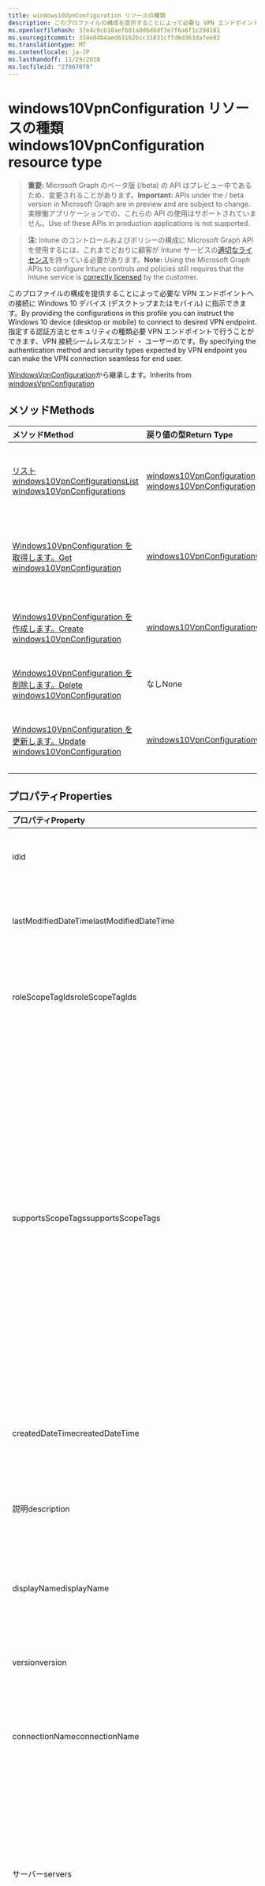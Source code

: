 ```yaml
---
title: windows10VpnConfiguration リソースの種類
description: このプロファイルの構成を提供することによって必要な VPN エンドポイントへの接続に Windows 10 デバイス (デスクトップまたはモバイル) に指示できます。 指定する認証方法とセキュリティの種類必要 VPN エンドポイントで行うことができます、VPN 接続シームレスなエンド ・ ユーザーのです。
ms.openlocfilehash: 37e4c9cb18aefb81a0d6d8df3e7f6a6f1c298181
ms.sourcegitcommit: 334e84b4aed63162bcc31831cffd6d363dafee02
ms.translationtype: MT
ms.contentlocale: ja-JP
ms.lasthandoff: 11/29/2018
ms.locfileid: "27067070"
---
```

# <a name="windows10vpnconfiguration-resource-type"></a><span data-ttu-id="82f8a-104">windows10VpnConfiguration リソースの種類</span><span class="sxs-lookup"><span data-stu-id="82f8a-104">windows10VpnConfiguration resource type</span></span>

> <span data-ttu-id="82f8a-105">**重要:** Microsoft Graph のベータ版 (/beta) の API はプレビュー中であるため、変更されることがあります。</span><span class="sxs-lookup"><span data-stu-id="82f8a-105">**Important:** APIs under the / beta version in Microsoft Graph are in preview and are subject to change.</span></span> <span data-ttu-id="82f8a-106">実稼働アプリケーションでの、これらの API の使用はサポートされていません。</span><span class="sxs-lookup"><span data-stu-id="82f8a-106">Use of these APIs in production applications is not supported.</span></span>

> <span data-ttu-id="82f8a-107">**注:** Intune のコントロールおよびポリシーの構成に Microsoft Graph API を使用するには、これまでどおりに顧客が Intune サービスの[適切なライセンス](https://go.microsoft.com/fwlink/?linkid=839381)を持っている必要があります。</span><span class="sxs-lookup"><span data-stu-id="82f8a-107">**Note:** Using the Microsoft Graph APIs to configure Intune controls and policies still requires that the Intune service is [correctly licensed](https://go.microsoft.com/fwlink/?linkid=839381) by the customer.</span></span>

<span data-ttu-id="82f8a-108">このプロファイルの構成を提供することによって必要な VPN エンドポイントへの接続に Windows 10 デバイス (デスクトップまたはモバイル) に指示できます。</span><span class="sxs-lookup"><span data-stu-id="82f8a-108">By providing the configurations in this profile you can instruct the Windows 10 device (desktop or mobile) to connect to desired VPN endpoint.</span></span> <span data-ttu-id="82f8a-109">指定する認証方法とセキュリティの種類必要 VPN エンドポイントで行うことができます、VPN 接続シームレスなエンド ・ ユーザーのです。</span><span class="sxs-lookup"><span data-stu-id="82f8a-109">By specifying the authentication method and security types expected by VPN endpoint you can make the VPN connection seamless for end user.</span></span>

<span data-ttu-id="82f8a-110">[WindowsVpnConfiguration](../resources/intune-deviceconfig-windowsvpnconfiguration.md)から継承します。</span><span class="sxs-lookup"><span data-stu-id="82f8a-110">Inherits from [windowsVpnConfiguration](../resources/intune-deviceconfig-windowsvpnconfiguration.md)</span></span>

## <a name="methods"></a><span data-ttu-id="82f8a-111">メソッド</span><span class="sxs-lookup"><span data-stu-id="82f8a-111">Methods</span></span>
|<span data-ttu-id="82f8a-112">メソッド</span><span class="sxs-lookup"><span data-stu-id="82f8a-112">Method</span></span>|<span data-ttu-id="82f8a-113">戻り値の型</span><span class="sxs-lookup"><span data-stu-id="82f8a-113">Return Type</span></span>|<span data-ttu-id="82f8a-114">説明</span><span class="sxs-lookup"><span data-stu-id="82f8a-114">Description</span></span>|
|:---|:---|:---|
|[<span data-ttu-id="82f8a-115">リスト windows10VpnConfigurations</span><span class="sxs-lookup"><span data-stu-id="82f8a-115">List windows10VpnConfigurations</span></span>](../api/intune-deviceconfig-windows10vpnconfiguration-list.md)|<span data-ttu-id="82f8a-116">[windows10VpnConfiguration](../resources/intune-deviceconfig-windows10vpnconfiguration.md)コレクション</span><span class="sxs-lookup"><span data-stu-id="82f8a-116">[windows10VpnConfiguration](../resources/intune-deviceconfig-windows10vpnconfiguration.md) collection</span></span>|<span data-ttu-id="82f8a-117">[Windows10VpnConfiguration](../resources/intune-deviceconfig-windows10vpnconfiguration.md)オブジェクトのプロパティと関係を一覧表示します。</span><span class="sxs-lookup"><span data-stu-id="82f8a-117">List properties and relationships of the [windows10VpnConfiguration](../resources/intune-deviceconfig-windows10vpnconfiguration.md) objects.</span></span>|
|[<span data-ttu-id="82f8a-118">Windows10VpnConfiguration を取得します。</span><span class="sxs-lookup"><span data-stu-id="82f8a-118">Get windows10VpnConfiguration</span></span>](../api/intune-deviceconfig-windows10vpnconfiguration-get.md)|[<span data-ttu-id="82f8a-119">windows10VpnConfiguration</span><span class="sxs-lookup"><span data-stu-id="82f8a-119">windows10VpnConfiguration</span></span>](../resources/intune-deviceconfig-windows10vpnconfiguration.md)|<span data-ttu-id="82f8a-120">[Windows10VpnConfiguration](../resources/intune-deviceconfig-windows10vpnconfiguration.md)オブジェクトのプロパティと関係を参照してください。</span><span class="sxs-lookup"><span data-stu-id="82f8a-120">Read properties and relationships of the [windows10VpnConfiguration](../resources/intune-deviceconfig-windows10vpnconfiguration.md) object.</span></span>|
|[<span data-ttu-id="82f8a-121">Windows10VpnConfiguration を作成します。</span><span class="sxs-lookup"><span data-stu-id="82f8a-121">Create windows10VpnConfiguration</span></span>](../api/intune-deviceconfig-windows10vpnconfiguration-create.md)|[<span data-ttu-id="82f8a-122">windows10VpnConfiguration</span><span class="sxs-lookup"><span data-stu-id="82f8a-122">windows10VpnConfiguration</span></span>](../resources/intune-deviceconfig-windows10vpnconfiguration.md)|<span data-ttu-id="82f8a-123">新しい[windows10VpnConfiguration](../resources/intune-deviceconfig-windows10vpnconfiguration.md)オブジェクトを作成します。</span><span class="sxs-lookup"><span data-stu-id="82f8a-123">Create a new [windows10VpnConfiguration](../resources/intune-deviceconfig-windows10vpnconfiguration.md) object.</span></span>|
|[<span data-ttu-id="82f8a-124">Windows10VpnConfiguration を削除します。</span><span class="sxs-lookup"><span data-stu-id="82f8a-124">Delete windows10VpnConfiguration</span></span>](../api/intune-deviceconfig-windows10vpnconfiguration-delete.md)|<span data-ttu-id="82f8a-125">なし</span><span class="sxs-lookup"><span data-stu-id="82f8a-125">None</span></span>|<span data-ttu-id="82f8a-126">の[windows10VpnConfiguration](../resources/intune-deviceconfig-windows10vpnconfiguration.md)を削除します。</span><span class="sxs-lookup"><span data-stu-id="82f8a-126">Deletes a [windows10VpnConfiguration](../resources/intune-deviceconfig-windows10vpnconfiguration.md).</span></span>|
|[<span data-ttu-id="82f8a-127">Windows10VpnConfiguration を更新します。</span><span class="sxs-lookup"><span data-stu-id="82f8a-127">Update windows10VpnConfiguration</span></span>](../api/intune-deviceconfig-windows10vpnconfiguration-update.md)|[<span data-ttu-id="82f8a-128">windows10VpnConfiguration</span><span class="sxs-lookup"><span data-stu-id="82f8a-128">windows10VpnConfiguration</span></span>](../resources/intune-deviceconfig-windows10vpnconfiguration.md)|<span data-ttu-id="82f8a-129">[Windows10VpnConfiguration](../resources/intune-deviceconfig-windows10vpnconfiguration.md)オブジェクトのプロパティを更新します。</span><span class="sxs-lookup"><span data-stu-id="82f8a-129">Update the properties of a [windows10VpnConfiguration](../resources/intune-deviceconfig-windows10vpnconfiguration.md) object.</span></span>|

## <a name="properties"></a><span data-ttu-id="82f8a-130">プロパティ</span><span class="sxs-lookup"><span data-stu-id="82f8a-130">Properties</span></span>
|<span data-ttu-id="82f8a-131">プロパティ</span><span class="sxs-lookup"><span data-stu-id="82f8a-131">Property</span></span>|<span data-ttu-id="82f8a-132">型</span><span class="sxs-lookup"><span data-stu-id="82f8a-132">Type</span></span>|<span data-ttu-id="82f8a-133">説明</span><span class="sxs-lookup"><span data-stu-id="82f8a-133">Description</span></span>|
|:---|:---|:---|
|<span data-ttu-id="82f8a-134">id</span><span class="sxs-lookup"><span data-stu-id="82f8a-134">id</span></span>|<span data-ttu-id="82f8a-135">String</span><span class="sxs-lookup"><span data-stu-id="82f8a-135">String</span></span>|<span data-ttu-id="82f8a-136">エンティティのキー。</span><span class="sxs-lookup"><span data-stu-id="82f8a-136">Key of the entity.</span></span> <span data-ttu-id="82f8a-137">[deviceConfiguration](../resources/intune-deviceconfig-deviceconfiguration.md) から継承します</span><span class="sxs-lookup"><span data-stu-id="82f8a-137">Inherited from [deviceConfiguration](../resources/intune-deviceconfig-deviceconfiguration.md)</span></span>|
|<span data-ttu-id="82f8a-138">lastModifiedDateTime</span><span class="sxs-lookup"><span data-stu-id="82f8a-138">lastModifiedDateTime</span></span>|<span data-ttu-id="82f8a-139">DateTimeOffset</span><span class="sxs-lookup"><span data-stu-id="82f8a-139">DateTimeOffset</span></span>|<span data-ttu-id="82f8a-140">オブジェクトが最後に変更された DateTime。</span><span class="sxs-lookup"><span data-stu-id="82f8a-140">DateTime the object was last modified.</span></span> <span data-ttu-id="82f8a-141">[deviceConfiguration](../resources/intune-deviceconfig-deviceconfiguration.md) から継承します</span><span class="sxs-lookup"><span data-stu-id="82f8a-141">Inherited from [deviceConfiguration](../resources/intune-deviceconfig-deviceconfiguration.md)</span></span>|
|<span data-ttu-id="82f8a-142">roleScopeTagIds</span><span class="sxs-lookup"><span data-stu-id="82f8a-142">roleScopeTagIds</span></span>|<span data-ttu-id="82f8a-143">String コレクション</span><span class="sxs-lookup"><span data-stu-id="82f8a-143">String collection</span></span>|<span data-ttu-id="82f8a-144">このエンティティ インスタンスのスコープのタグのリストです。</span><span class="sxs-lookup"><span data-stu-id="82f8a-144">List of Scope Tags for this Entity instance.</span></span> <span data-ttu-id="82f8a-145">[deviceConfiguration](../resources/intune-deviceconfig-deviceconfiguration.md) から継承します</span><span class="sxs-lookup"><span data-stu-id="82f8a-145">Inherited from [deviceConfiguration](../resources/intune-deviceconfig-deviceconfiguration.md)</span></span>|
|<span data-ttu-id="82f8a-146">supportsScopeTags</span><span class="sxs-lookup"><span data-stu-id="82f8a-146">supportsScopeTags</span></span>|<span data-ttu-id="82f8a-147">ブール値</span><span class="sxs-lookup"><span data-stu-id="82f8a-147">Boolean</span></span>|<span data-ttu-id="82f8a-148">デバイスの構成を基になるスコープのタグの割り当てをサポートしているかどうかを示します。</span><span class="sxs-lookup"><span data-stu-id="82f8a-148">Indicates whether or not the underlying Device Configuration supports the assignment of scope tags.</span></span> <span data-ttu-id="82f8a-149">この値が false であり、エンティティをスコープ指定されたユーザーには表示されませんがある場合、ScopeTags プロパティに割り当てることは許可されていません。</span><span class="sxs-lookup"><span data-stu-id="82f8a-149">Assigning to the ScopeTags property is not allowed when this value is false and entities will not be visible to scoped users.</span></span> <span data-ttu-id="82f8a-150">これは、Silverlight で作成されたレガシ ポリシーに対して発生し、削除して、Azure ポータル内のポリシーを再作成することで解決できます。</span><span class="sxs-lookup"><span data-stu-id="82f8a-150">This occurs for Legacy policies created in Silverlight and can be resolved by deleting and recreating the policy in the Azure Portal.</span></span> <span data-ttu-id="82f8a-151">このプロパティは値の取得のみ可能です。</span><span class="sxs-lookup"><span data-stu-id="82f8a-151">This property is read-only.</span></span> <span data-ttu-id="82f8a-152">[deviceConfiguration](../resources/intune-deviceconfig-deviceconfiguration.md) から継承します</span><span class="sxs-lookup"><span data-stu-id="82f8a-152">Inherited from [deviceConfiguration](../resources/intune-deviceconfig-deviceconfiguration.md)</span></span>|
|<span data-ttu-id="82f8a-153">createdDateTime</span><span class="sxs-lookup"><span data-stu-id="82f8a-153">createdDateTime</span></span>|<span data-ttu-id="82f8a-154">DateTimeOffset</span><span class="sxs-lookup"><span data-stu-id="82f8a-154">DateTimeOffset</span></span>|<span data-ttu-id="82f8a-155">オブジェクトが作成された DateTime。</span><span class="sxs-lookup"><span data-stu-id="82f8a-155">DateTime the object was created.</span></span> <span data-ttu-id="82f8a-156">[deviceConfiguration](../resources/intune-deviceconfig-deviceconfiguration.md) から継承します</span><span class="sxs-lookup"><span data-stu-id="82f8a-156">Inherited from [deviceConfiguration](../resources/intune-deviceconfig-deviceconfiguration.md)</span></span>|
|<span data-ttu-id="82f8a-157">説明</span><span class="sxs-lookup"><span data-stu-id="82f8a-157">description</span></span>|<span data-ttu-id="82f8a-158">String</span><span class="sxs-lookup"><span data-stu-id="82f8a-158">String</span></span>|<span data-ttu-id="82f8a-159">デバイス構成について管理者が提供した説明。</span><span class="sxs-lookup"><span data-stu-id="82f8a-159">Admin provided description of the Device Configuration.</span></span> <span data-ttu-id="82f8a-160">[deviceConfiguration](../resources/intune-deviceconfig-deviceconfiguration.md) から継承します</span><span class="sxs-lookup"><span data-stu-id="82f8a-160">Inherited from [deviceConfiguration](../resources/intune-deviceconfig-deviceconfiguration.md)</span></span>|
|<span data-ttu-id="82f8a-161">displayName</span><span class="sxs-lookup"><span data-stu-id="82f8a-161">displayName</span></span>|<span data-ttu-id="82f8a-162">String</span><span class="sxs-lookup"><span data-stu-id="82f8a-162">String</span></span>|<span data-ttu-id="82f8a-163">デバイス構成について管理者が指定した名前。</span><span class="sxs-lookup"><span data-stu-id="82f8a-163">Admin provided name of the device configuration.</span></span> <span data-ttu-id="82f8a-164">[deviceConfiguration](../resources/intune-deviceconfig-deviceconfiguration.md) から継承します</span><span class="sxs-lookup"><span data-stu-id="82f8a-164">Inherited from [deviceConfiguration](../resources/intune-deviceconfig-deviceconfiguration.md)</span></span>|
|<span data-ttu-id="82f8a-165">version</span><span class="sxs-lookup"><span data-stu-id="82f8a-165">version</span></span>|<span data-ttu-id="82f8a-166">Int32</span><span class="sxs-lookup"><span data-stu-id="82f8a-166">Int32</span></span>|<span data-ttu-id="82f8a-167">デバイス構成のバージョン。</span><span class="sxs-lookup"><span data-stu-id="82f8a-167">Version of the device configuration.</span></span> <span data-ttu-id="82f8a-168">[deviceConfiguration](../resources/intune-deviceconfig-deviceconfiguration.md) から継承します</span><span class="sxs-lookup"><span data-stu-id="82f8a-168">Inherited from [deviceConfiguration](../resources/intune-deviceconfig-deviceconfiguration.md)</span></span>|
|<span data-ttu-id="82f8a-169">connectionName</span><span class="sxs-lookup"><span data-stu-id="82f8a-169">connectionName</span></span>|<span data-ttu-id="82f8a-170">String</span><span class="sxs-lookup"><span data-stu-id="82f8a-170">String</span></span>|<span data-ttu-id="82f8a-171">接続名がユーザーに表示されます。</span><span class="sxs-lookup"><span data-stu-id="82f8a-171">Connection name displayed to the user.</span></span> <span data-ttu-id="82f8a-172">[WindowsVpnConfiguration](../resources/intune-deviceconfig-windowsvpnconfiguration.md)から継承されました。</span><span class="sxs-lookup"><span data-stu-id="82f8a-172">Inherited from [windowsVpnConfiguration](../resources/intune-deviceconfig-windowsvpnconfiguration.md)</span></span>|
|<span data-ttu-id="82f8a-173">サーバー</span><span class="sxs-lookup"><span data-stu-id="82f8a-173">servers</span></span>|<span data-ttu-id="82f8a-174">[vpnServer](../resources/intune-deviceconfig-vpnserver.md)コレクション</span><span class="sxs-lookup"><span data-stu-id="82f8a-174">[vpnServer](../resources/intune-deviceconfig-vpnserver.md) collection</span></span>|<span data-ttu-id="82f8a-175">ネットワーク上の VPN サーバーの一覧です。</span><span class="sxs-lookup"><span data-stu-id="82f8a-175">List of VPN Servers on the network.</span></span> <span data-ttu-id="82f8a-176">エンド ・ ユーザーがこれらのネットワークの場所にアクセスできることを確認します。</span><span class="sxs-lookup"><span data-stu-id="82f8a-176">Make sure end users can access these network locations.</span></span> <span data-ttu-id="82f8a-177">このコレクションには、最大で 500 個の要素を含めることができます。</span><span class="sxs-lookup"><span data-stu-id="82f8a-177">This collection can contain a maximum of 500 elements.</span></span> <span data-ttu-id="82f8a-178">[WindowsVpnConfiguration](../resources/intune-deviceconfig-windowsvpnconfiguration.md)から継承されました。</span><span class="sxs-lookup"><span data-stu-id="82f8a-178">Inherited from [windowsVpnConfiguration](../resources/intune-deviceconfig-windowsvpnconfiguration.md)</span></span>|
|<span data-ttu-id="82f8a-179">customXml</span><span class="sxs-lookup"><span data-stu-id="82f8a-179">customXml</span></span>|<span data-ttu-id="82f8a-180">バイナリ</span><span class="sxs-lookup"><span data-stu-id="82f8a-180">Binary</span></span>|<span data-ttu-id="82f8a-181">VPN 接続を構成するユーザー設定の XML コマンドです。</span><span class="sxs-lookup"><span data-stu-id="82f8a-181">Custom XML commands that configures the VPN connection.</span></span> <span data-ttu-id="82f8a-182">(UTF8 でエンコードされたバイト配列)[WindowsVpnConfiguration](../resources/intune-deviceconfig-windowsvpnconfiguration.md)から継承されました。</span><span class="sxs-lookup"><span data-stu-id="82f8a-182">(UTF8 encoded byte array) Inherited from [windowsVpnConfiguration](../resources/intune-deviceconfig-windowsvpnconfiguration.md)</span></span>|
|<span data-ttu-id="82f8a-183">profileTarget</span><span class="sxs-lookup"><span data-stu-id="82f8a-183">profileTarget</span></span>|[<span data-ttu-id="82f8a-184">windows10VpnProfileTarget</span><span class="sxs-lookup"><span data-stu-id="82f8a-184">windows10VpnProfileTarget</span></span>](../resources/intune-deviceconfig-windows10vpnprofiletarget.md)|<span data-ttu-id="82f8a-185">プロファイル対象の型。</span><span class="sxs-lookup"><span data-stu-id="82f8a-185">Profile target type.</span></span> <span data-ttu-id="82f8a-186">可能な値は、`user`、`device`、`autoPilotDevice` です。</span><span class="sxs-lookup"><span data-stu-id="82f8a-186">Possible values are: `user`, `device`, `autoPilotDevice`.</span></span>|
|<span data-ttu-id="82f8a-187">接続タイプ</span><span class="sxs-lookup"><span data-stu-id="82f8a-187">connectionType</span></span>|[<span data-ttu-id="82f8a-188">windows10VpnConnectionType</span><span class="sxs-lookup"><span data-stu-id="82f8a-188">windows10VpnConnectionType</span></span>](../resources/intune-deviceconfig-windows10vpnconnectiontype.md)|<span data-ttu-id="82f8a-189">接続の種類です。</span><span class="sxs-lookup"><span data-stu-id="82f8a-189">Connection type.</span></span> <span data-ttu-id="82f8a-190">可能な値は、`pulseSecure`、`f5EdgeClient`、`dellSonicWallMobileConnect`、`checkPointCapsuleVpn`、`automatic`、`ikEv2`、`l2tp`、`pptp`、`citrix`、`paloAltoGlobalProtect` です。</span><span class="sxs-lookup"><span data-stu-id="82f8a-190">Possible values are: `pulseSecure`, `f5EdgeClient`, `dellSonicWallMobileConnect`, `checkPointCapsuleVpn`, `automatic`, `ikEv2`, `l2tp`, `pptp`, `citrix`, `paloAltoGlobalProtect`.</span></span>|
|<span data-ttu-id="82f8a-191">enableSplitTunneling</span><span class="sxs-lookup"><span data-stu-id="82f8a-191">enableSplitTunneling</span></span>|<span data-ttu-id="82f8a-192">ブール値</span><span class="sxs-lookup"><span data-stu-id="82f8a-192">Boolean</span></span>|<span data-ttu-id="82f8a-193">分割トンネリングを有効にします。</span><span class="sxs-lookup"><span data-stu-id="82f8a-193">Enable split tunneling.</span></span>|
|<span data-ttu-id="82f8a-194">enableAlwaysOn</span><span class="sxs-lookup"><span data-stu-id="82f8a-194">enableAlwaysOn</span></span>|<span data-ttu-id="82f8a-195">ブール値</span><span class="sxs-lookup"><span data-stu-id="82f8a-195">Boolean</span></span>|<span data-ttu-id="82f8a-196">常にモードを有効にします。</span><span class="sxs-lookup"><span data-stu-id="82f8a-196">Enable Always On mode.</span></span>|
|<span data-ttu-id="82f8a-197">enableDeviceTunnel</span><span class="sxs-lookup"><span data-stu-id="82f8a-197">enableDeviceTunnel</span></span>|<span data-ttu-id="82f8a-198">ブール値</span><span class="sxs-lookup"><span data-stu-id="82f8a-198">Boolean</span></span>|<span data-ttu-id="82f8a-199">デバイスのトンネルを有効にします。</span><span class="sxs-lookup"><span data-stu-id="82f8a-199">Enable device tunnel.</span></span>|
|<span data-ttu-id="82f8a-200">enableDnsRegistration</span><span class="sxs-lookup"><span data-stu-id="82f8a-200">enableDnsRegistration</span></span>|<span data-ttu-id="82f8a-201">ブール値</span><span class="sxs-lookup"><span data-stu-id="82f8a-201">Boolean</span></span>|<span data-ttu-id="82f8a-202">内部の DNS の IP アドレスの登録を有効にします。</span><span class="sxs-lookup"><span data-stu-id="82f8a-202">Enable IP address registration with internal DNS.</span></span>|
|<span data-ttu-id="82f8a-203">dnsSuffixes</span><span class="sxs-lookup"><span data-stu-id="82f8a-203">dnsSuffixes</span></span>|<span data-ttu-id="82f8a-204">String コレクション</span><span class="sxs-lookup"><span data-stu-id="82f8a-204">String collection</span></span>|<span data-ttu-id="82f8a-205">短い形式の名前を適切にルーティングするのには DNS 検索一覧に追加する DNS サフィックスを指定します。</span><span class="sxs-lookup"><span data-stu-id="82f8a-205">Specify DNS suffixes to add to the DNS search list to properly route short names.</span></span>|
|<span data-ttu-id="82f8a-206">authenticationMethod</span><span class="sxs-lookup"><span data-stu-id="82f8a-206">authenticationMethod</span></span>|[<span data-ttu-id="82f8a-207">windows10VpnAuthenticationMethod</span><span class="sxs-lookup"><span data-stu-id="82f8a-207">windows10VpnAuthenticationMethod</span></span>](../resources/intune-deviceconfig-windows10vpnauthenticationmethod.md)|<span data-ttu-id="82f8a-208">認証方法です。</span><span class="sxs-lookup"><span data-stu-id="82f8a-208">Authentication method.</span></span> <span data-ttu-id="82f8a-209">可能な値は、`certificate`、`usernameAndPassword`、`customEapXml` です。</span><span class="sxs-lookup"><span data-stu-id="82f8a-209">Possible values are: `certificate`, `usernameAndPassword`, `customEapXml`.</span></span>|
|<span data-ttu-id="82f8a-210">rememberUserCredentials</span><span class="sxs-lookup"><span data-stu-id="82f8a-210">rememberUserCredentials</span></span>|<span data-ttu-id="82f8a-211">ブール値</span><span class="sxs-lookup"><span data-stu-id="82f8a-211">Boolean</span></span>|<span data-ttu-id="82f8a-212">ユーザーの資格情報を覚えておいてください。</span><span class="sxs-lookup"><span data-stu-id="82f8a-212">Remember user credentials.</span></span>|
|<span data-ttu-id="82f8a-213">enableConditionalAccess</span><span class="sxs-lookup"><span data-stu-id="82f8a-213">enableConditionalAccess</span></span>|<span data-ttu-id="82f8a-214">ブール値</span><span class="sxs-lookup"><span data-stu-id="82f8a-214">Boolean</span></span>|<span data-ttu-id="82f8a-215">条件付きのアクセスを有効にします。</span><span class="sxs-lookup"><span data-stu-id="82f8a-215">Enable conditional access.</span></span>|
|<span data-ttu-id="82f8a-216">enableSingleSignOnWithAlternateCertificate</span><span class="sxs-lookup"><span data-stu-id="82f8a-216">enableSingleSignOnWithAlternateCertificate</span></span>|<span data-ttu-id="82f8a-217">ブール値</span><span class="sxs-lookup"><span data-stu-id="82f8a-217">Boolean</span></span>|<span data-ttu-id="82f8a-218">シングル サインオン (SSO) 代替の証明書を有効にします。</span><span class="sxs-lookup"><span data-stu-id="82f8a-218">Enable single sign-on (SSO) with alternate certificate.</span></span>|
|<span data-ttu-id="82f8a-219">singleSignOnEku</span><span class="sxs-lookup"><span data-stu-id="82f8a-219">singleSignOnEku</span></span>|[<span data-ttu-id="82f8a-220">extendedKeyUsage</span><span class="sxs-lookup"><span data-stu-id="82f8a-220">extendedKeyUsage</span></span>](../resources/intune-deviceconfig-extendedkeyusage.md)|<span data-ttu-id="82f8a-221">シングル サインオンの拡張キー使用法 (EKU)。</span><span class="sxs-lookup"><span data-stu-id="82f8a-221">Single sign-on Extended Key Usage (EKU).</span></span>|
|<span data-ttu-id="82f8a-222">singleSignOnIssuerHash</span><span class="sxs-lookup"><span data-stu-id="82f8a-222">singleSignOnIssuerHash</span></span>|<span data-ttu-id="82f8a-223">String</span><span class="sxs-lookup"><span data-stu-id="82f8a-223">String</span></span>|<span data-ttu-id="82f8a-224">シングル サインオンが発行元のハッシュです。</span><span class="sxs-lookup"><span data-stu-id="82f8a-224">Single sign-on issuer hash.</span></span>|
|<span data-ttu-id="82f8a-225">eapXml</span><span class="sxs-lookup"><span data-stu-id="82f8a-225">eapXml</span></span>|<span data-ttu-id="82f8a-226">バイナリ</span><span class="sxs-lookup"><span data-stu-id="82f8a-226">Binary</span></span>|<span data-ttu-id="82f8a-227">プロトコル (EAP) の XML を拡張可能な認証です。</span><span class="sxs-lookup"><span data-stu-id="82f8a-227">Extensible Authentication Protocol (EAP) XML.</span></span> <span data-ttu-id="82f8a-228">(UTF8 でエンコードされたバイト配列)</span><span class="sxs-lookup"><span data-stu-id="82f8a-228">(UTF8 encoded byte array)</span></span>|
|<span data-ttu-id="82f8a-229">proxyServer</span><span class="sxs-lookup"><span data-stu-id="82f8a-229">proxyServer</span></span>|[<span data-ttu-id="82f8a-230">windows10VpnProxyServer</span><span class="sxs-lookup"><span data-stu-id="82f8a-230">windows10VpnProxyServer</span></span>](../resources/intune-deviceconfig-windows10vpnproxyserver.md)|<span data-ttu-id="82f8a-231">プロキシ サーバーです。</span><span class="sxs-lookup"><span data-stu-id="82f8a-231">Proxy Server.</span></span>|
|<span data-ttu-id="82f8a-232">associatedApps</span><span class="sxs-lookup"><span data-stu-id="82f8a-232">associatedApps</span></span>|<span data-ttu-id="82f8a-233">[windows10AssociatedApps](../resources/intune-deviceconfig-windows10associatedapps.md)コレクション</span><span class="sxs-lookup"><span data-stu-id="82f8a-233">[windows10AssociatedApps](../resources/intune-deviceconfig-windows10associatedapps.md) collection</span></span>|<span data-ttu-id="82f8a-234">関連付けられているアプリケーションです。</span><span class="sxs-lookup"><span data-stu-id="82f8a-234">Associated Apps.</span></span> <span data-ttu-id="82f8a-235">このコレクションには、最大で 10000 個の要素を含めることができます。</span><span class="sxs-lookup"><span data-stu-id="82f8a-235">This collection can contain a maximum of 10000 elements.</span></span>|
|<span data-ttu-id="82f8a-236">onlyAssociatedAppsCanUseConnection</span><span class="sxs-lookup"><span data-stu-id="82f8a-236">onlyAssociatedAppsCanUseConnection</span></span>|<span data-ttu-id="82f8a-237">ブール値</span><span class="sxs-lookup"><span data-stu-id="82f8a-237">Boolean</span></span>|<span data-ttu-id="82f8a-238">関連付けられているアプリケーションだけでは、接続 (アプリケーションごとの VPN) を使用できます。</span><span class="sxs-lookup"><span data-stu-id="82f8a-238">Only associated Apps can use connection (per-app VPN).</span></span>|
|<span data-ttu-id="82f8a-239">windowsInformationProtectionDomain</span><span class="sxs-lookup"><span data-stu-id="82f8a-239">windowsInformationProtectionDomain</span></span>|<span data-ttu-id="82f8a-240">String</span><span class="sxs-lookup"><span data-stu-id="82f8a-240">String</span></span>|<span data-ttu-id="82f8a-241">この接続に関連付けるには Windows の情報の保護 (WIP) のドメインです。</span><span class="sxs-lookup"><span data-stu-id="82f8a-241">Windows Information Protection (WIP) domain to associate with this connection.</span></span>|
|<span data-ttu-id="82f8a-242">trafficRules</span><span class="sxs-lookup"><span data-stu-id="82f8a-242">trafficRules</span></span>|<span data-ttu-id="82f8a-243">[vpnTrafficRule](../resources/intune-deviceconfig-vpntrafficrule.md)コレクション</span><span class="sxs-lookup"><span data-stu-id="82f8a-243">[vpnTrafficRule](../resources/intune-deviceconfig-vpntrafficrule.md) collection</span></span>|<span data-ttu-id="82f8a-244">トラフィックの規則。</span><span class="sxs-lookup"><span data-stu-id="82f8a-244">Traffic rules.</span></span> <span data-ttu-id="82f8a-245">このコレクションには、最大で 1000 個の要素を含めることができます。</span><span class="sxs-lookup"><span data-stu-id="82f8a-245">This collection can contain a maximum of 1000 elements.</span></span>|
|<span data-ttu-id="82f8a-246">ルート</span><span class="sxs-lookup"><span data-stu-id="82f8a-246">routes</span></span>|<span data-ttu-id="82f8a-247">[vpnRoute](../resources/intune-deviceconfig-vpnroute.md)コレクション</span><span class="sxs-lookup"><span data-stu-id="82f8a-247">[vpnRoute](../resources/intune-deviceconfig-vpnroute.md) collection</span></span>|<span data-ttu-id="82f8a-248">(サード パーティのプロバイダーでは省略可能) にルーティングします。</span><span class="sxs-lookup"><span data-stu-id="82f8a-248">Routes (optional for third-party providers).</span></span> <span data-ttu-id="82f8a-249">このコレクションには、最大で 1000 個の要素を含めることができます。</span><span class="sxs-lookup"><span data-stu-id="82f8a-249">This collection can contain a maximum of 1000 elements.</span></span>|
|<span data-ttu-id="82f8a-250">dnsRules</span><span class="sxs-lookup"><span data-stu-id="82f8a-250">dnsRules</span></span>|<span data-ttu-id="82f8a-251">[vpnDnsRule](../resources/intune-deviceconfig-vpndnsrule.md)コレクション</span><span class="sxs-lookup"><span data-stu-id="82f8a-251">[vpnDnsRule](../resources/intune-deviceconfig-vpndnsrule.md) collection</span></span>|<span data-ttu-id="82f8a-252">DNS の規則。</span><span class="sxs-lookup"><span data-stu-id="82f8a-252">DNS rules.</span></span> <span data-ttu-id="82f8a-253">このコレクションには、最大で 1000 個の要素を含めることができます。</span><span class="sxs-lookup"><span data-stu-id="82f8a-253">This collection can contain a maximum of 1000 elements.</span></span>|

## <a name="relationships"></a><span data-ttu-id="82f8a-254">リレーションシップ</span><span class="sxs-lookup"><span data-stu-id="82f8a-254">Relationships</span></span>
|<span data-ttu-id="82f8a-255">リレーションシップ</span><span class="sxs-lookup"><span data-stu-id="82f8a-255">Relationship</span></span>|<span data-ttu-id="82f8a-256">型</span><span class="sxs-lookup"><span data-stu-id="82f8a-256">Type</span></span>|<span data-ttu-id="82f8a-257">説明</span><span class="sxs-lookup"><span data-stu-id="82f8a-257">Description</span></span>|
|:---|:---|:---|
|<span data-ttu-id="82f8a-258">groupAssignments</span><span class="sxs-lookup"><span data-stu-id="82f8a-258">groupAssignments</span></span>|<span data-ttu-id="82f8a-259">[deviceConfigurationGroupAssignment](../resources/intune-deviceconfig-deviceconfigurationgroupassignment.md)コレクション</span><span class="sxs-lookup"><span data-stu-id="82f8a-259">[deviceConfigurationGroupAssignment](../resources/intune-deviceconfig-deviceconfigurationgroupassignment.md) collection</span></span>|<span data-ttu-id="82f8a-260">デバイスの構成プロファイルのグループ割り当てのリストです。</span><span class="sxs-lookup"><span data-stu-id="82f8a-260">The list of group assignments for the device configuration profile.</span></span> <span data-ttu-id="82f8a-261">[deviceConfiguration](../resources/intune-deviceconfig-deviceconfiguration.md) から継承します</span><span class="sxs-lookup"><span data-stu-id="82f8a-261">Inherited from [deviceConfiguration](../resources/intune-deviceconfig-deviceconfiguration.md)</span></span>|
|<span data-ttu-id="82f8a-262">assignments</span><span class="sxs-lookup"><span data-stu-id="82f8a-262">assignments</span></span>|<span data-ttu-id="82f8a-263">[deviceConfigurationAssignment](../resources/intune-deviceconfig-deviceconfigurationassignment.md) コレクション</span><span class="sxs-lookup"><span data-stu-id="82f8a-263">[deviceConfigurationAssignment](../resources/intune-deviceconfig-deviceconfigurationassignment.md) collection</span></span>|<span data-ttu-id="82f8a-264">デバイスの構成プロファイルの割り当てのリスト。</span><span class="sxs-lookup"><span data-stu-id="82f8a-264">The list of assignments for the device configuration profile.</span></span> <span data-ttu-id="82f8a-265">[deviceConfiguration](../resources/intune-deviceconfig-deviceconfiguration.md) から継承します</span><span class="sxs-lookup"><span data-stu-id="82f8a-265">Inherited from [deviceConfiguration](../resources/intune-deviceconfig-deviceconfiguration.md)</span></span>|
|<span data-ttu-id="82f8a-266">deviceStatuses</span><span class="sxs-lookup"><span data-stu-id="82f8a-266">deviceStatuses</span></span>|<span data-ttu-id="82f8a-267">[deviceConfigurationDeviceStatus](../resources/intune-deviceconfig-deviceconfigurationdevicestatus.md) コレクション</span><span class="sxs-lookup"><span data-stu-id="82f8a-267">[deviceConfigurationDeviceStatus](../resources/intune-deviceconfig-deviceconfigurationdevicestatus.md) collection</span></span>|<span data-ttu-id="82f8a-268">デバイスごとのデバイス構成のインストール状況。</span><span class="sxs-lookup"><span data-stu-id="82f8a-268">Device configuration installation status by device.</span></span> <span data-ttu-id="82f8a-269">[deviceConfiguration](../resources/intune-deviceconfig-deviceconfiguration.md) から継承します</span><span class="sxs-lookup"><span data-stu-id="82f8a-269">Inherited from [deviceConfiguration](../resources/intune-deviceconfig-deviceconfiguration.md)</span></span>|
|<span data-ttu-id="82f8a-270">userStatuses</span><span class="sxs-lookup"><span data-stu-id="82f8a-270">userStatuses</span></span>|<span data-ttu-id="82f8a-271">[deviceConfigurationUserStatus](../resources/intune-deviceconfig-deviceconfigurationuserstatus.md) コレクション</span><span class="sxs-lookup"><span data-stu-id="82f8a-271">[deviceConfigurationUserStatus](../resources/intune-deviceconfig-deviceconfigurationuserstatus.md) collection</span></span>|<span data-ttu-id="82f8a-272">ユーザーごとのデバイス構成のインストール状態です。</span><span class="sxs-lookup"><span data-stu-id="82f8a-272">Device configuration installation status by user.</span></span> <span data-ttu-id="82f8a-273">[deviceConfiguration](../resources/intune-deviceconfig-deviceconfiguration.md) から継承します</span><span class="sxs-lookup"><span data-stu-id="82f8a-273">Inherited from [deviceConfiguration](../resources/intune-deviceconfig-deviceconfiguration.md)</span></span>|
|<span data-ttu-id="82f8a-274">deviceStatusOverview</span><span class="sxs-lookup"><span data-stu-id="82f8a-274">deviceStatusOverview</span></span>|[<span data-ttu-id="82f8a-275">deviceConfigurationDeviceOverview</span><span class="sxs-lookup"><span data-stu-id="82f8a-275">deviceConfigurationDeviceOverview</span></span>](../resources/intune-deviceconfig-deviceconfigurationdeviceoverview.md)|<span data-ttu-id="82f8a-276">デバイス構成のデバイス状態の概要 ([deviceConfiguration](../resources/intune-deviceconfig-deviceconfiguration.md) から継承)</span><span class="sxs-lookup"><span data-stu-id="82f8a-276">Device Configuration devices status overview Inherited from [deviceConfiguration](../resources/intune-deviceconfig-deviceconfiguration.md)</span></span>|
|<span data-ttu-id="82f8a-277">userStatusOverview</span><span class="sxs-lookup"><span data-stu-id="82f8a-277">userStatusOverview</span></span>|[<span data-ttu-id="82f8a-278">deviceConfigurationUserOverview</span><span class="sxs-lookup"><span data-stu-id="82f8a-278">deviceConfigurationUserOverview</span></span>](../resources/intune-deviceconfig-deviceconfigurationuseroverview.md)|<span data-ttu-id="82f8a-279">デバイス構成のユーザー状態の概要 ([deviceConfiguration](../resources/intune-deviceconfig-deviceconfiguration.md) から継承)</span><span class="sxs-lookup"><span data-stu-id="82f8a-279">Device Configuration users status overview Inherited from [deviceConfiguration](../resources/intune-deviceconfig-deviceconfiguration.md)</span></span>|
|<span data-ttu-id="82f8a-280">deviceSettingStateSummaries</span><span class="sxs-lookup"><span data-stu-id="82f8a-280">deviceSettingStateSummaries</span></span>|<span data-ttu-id="82f8a-281">[settingStateDeviceSummary](../resources/intune-deviceconfig-settingstatedevicesummary.md) コレクション</span><span class="sxs-lookup"><span data-stu-id="82f8a-281">[settingStateDeviceSummary](../resources/intune-deviceconfig-settingstatedevicesummary.md) collection</span></span>|<span data-ttu-id="82f8a-282">デバイス構成設定状態のデバイスの要約 ([deviceConfiguration](../resources/intune-deviceconfig-deviceconfiguration.md) から継承)</span><span class="sxs-lookup"><span data-stu-id="82f8a-282">Device Configuration Setting State Device Summary Inherited from [deviceConfiguration](../resources/intune-deviceconfig-deviceconfiguration.md)</span></span>|
|<span data-ttu-id="82f8a-283">identityCertificate</span><span class="sxs-lookup"><span data-stu-id="82f8a-283">identityCertificate</span></span>|[<span data-ttu-id="82f8a-284">windowsCertificateProfileBase</span><span class="sxs-lookup"><span data-stu-id="82f8a-284">windowsCertificateProfileBase</span></span>](../resources/intune-deviceconfig-windowscertificateprofilebase.md)|<span data-ttu-id="82f8a-285">認証は、証明書とクライアントの認証に証明します。</span><span class="sxs-lookup"><span data-stu-id="82f8a-285">Identity certificate for client authentication when authentication method is certificate.</span></span>|

## <a name="json-representation"></a><span data-ttu-id="82f8a-286">JSON 表記</span><span class="sxs-lookup"><span data-stu-id="82f8a-286">JSON Representation</span></span>
<span data-ttu-id="82f8a-287">以下は、リソースの JSON 表記です。</span><span class="sxs-lookup"><span data-stu-id="82f8a-287">Here is a JSON representation of the resource.</span></span>
<!-- {
  "blockType": "resource",
  "keyProperty": "id",
  "@odata.type": "microsoft.graph.windows10VpnConfiguration"
}
-->
``` json
{
  "@odata.type": "#microsoft.graph.windows10VpnConfiguration",
  "id": "String (identifier)",
  "lastModifiedDateTime": "String (timestamp)",
  "roleScopeTagIds": [
    "String"
  ],
  "supportsScopeTags": true,
  "createdDateTime": "String (timestamp)",
  "description": "String",
  "displayName": "String",
  "version": 1024,
  "connectionName": "String",
  "servers": [
    {
      "@odata.type": "microsoft.graph.vpnServer",
      "description": "String",
      "address": "String",
      "isDefaultServer": true
    }
  ],
  "customXml": "binary",
  "profileTarget": "String",
  "connectionType": "String",
  "enableSplitTunneling": true,
  "enableAlwaysOn": true,
  "enableDeviceTunnel": true,
  "enableDnsRegistration": true,
  "dnsSuffixes": [
    "String"
  ],
  "authenticationMethod": "String",
  "rememberUserCredentials": true,
  "enableConditionalAccess": true,
  "enableSingleSignOnWithAlternateCertificate": true,
  "singleSignOnEku": {
    "@odata.type": "microsoft.graph.extendedKeyUsage",
    "name": "String",
    "objectIdentifier": "String"
  },
  "singleSignOnIssuerHash": "String",
  "eapXml": "binary",
  "proxyServer": {
    "@odata.type": "microsoft.graph.windows10VpnProxyServer",
    "automaticConfigurationScriptUrl": "String",
    "address": "String",
    "port": 1024,
    "bypassProxyServerForLocalAddress": true
  },
  "associatedApps": [
    {
      "@odata.type": "microsoft.graph.windows10AssociatedApps",
      "appType": "String",
      "identifier": "String"
    }
  ],
  "onlyAssociatedAppsCanUseConnection": true,
  "windowsInformationProtectionDomain": "String",
  "trafficRules": [
    {
      "@odata.type": "microsoft.graph.vpnTrafficRule",
      "name": "String",
      "protocols": 1024,
      "localPortRanges": [
        {
          "@odata.type": "microsoft.graph.numberRange",
          "lowerNumber": 1024,
          "upperNumber": 1024
        }
      ],
      "remotePortRanges": [
        {
          "@odata.type": "microsoft.graph.numberRange",
          "lowerNumber": 1024,
          "upperNumber": 1024
        }
      ],
      "localAddressRanges": [
        {
          "@odata.type": "microsoft.graph.iPv4Range",
          "lowerAddress": "String",
          "upperAddress": "String"
        }
      ],
      "remoteAddressRanges": [
        {
          "@odata.type": "microsoft.graph.iPv4Range",
          "lowerAddress": "String",
          "upperAddress": "String"
        }
      ],
      "appId": "String",
      "appType": "String",
      "routingPolicyType": "String",
      "claims": "String"
    }
  ],
  "routes": [
    {
      "@odata.type": "microsoft.graph.vpnRoute",
      "destinationPrefix": "String",
      "prefixSize": 1024
    }
  ],
  "dnsRules": [
    {
      "@odata.type": "microsoft.graph.vpnDnsRule",
      "name": "String",
      "servers": [
        "String"
      ],
      "proxyServerUri": "String"
    }
  ]
}
```





